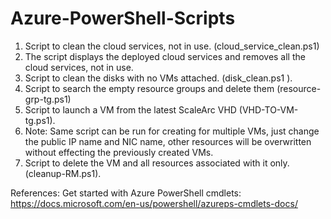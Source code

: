 # Azure-PowerShell-Scripts


1. Script to clean the cloud services, not in use. (cloud_service_clean.ps1)
2. The script displays the deployed cloud services and removes all the cloud services, not in use.
3. Script to clean the disks with no VMs attached. (disk_clean.ps1  ). 
4. Script to search the empty resource groups and delete them (resource-grp-tg.ps1)
5. Script to launch a VM from the latest ScaleArc VHD (VHD-TO-VM-tg.ps1).
6. Note: Same script can be run for creating for multiple VMs, just change the public IP name and NIC name, other resources will be overwritten without effecting the previously created VMs.
7. Script to delete the VM and all resources associated with it only. (cleanup-RM.ps1).





References:
Get started with Azure PowerShell cmdlets: https://docs.microsoft.com/en-us/powershell/azureps-cmdlets-docs/
